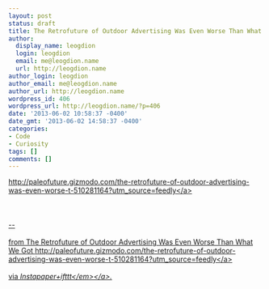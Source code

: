 ```yaml
---
layout: post
status: draft
title: The Retrofuture of Outdoor Advertising Was Even Worse Than What We Got
author:
  display_name: leogdion
  login: leogdion
  email: me@leogdion.name
  url: http://leogdion.name
author_login: leogdion
author_email: me@leogdion.name
author_url: http://leogdion.name
wordpress_id: 406
wordpress_url: http://leogdion.name/?p=406
date: '2013-06-02 10:58:37 -0400'
date_gmt: '2013-06-02 14:58:37 -0400'
categories:
- Code
- Curiosity
tags: []
comments: []
---
```

<p><a href="http:&#47;&#47;paleofuture.gizmodo.com&#47;the-retrofuture-of-outdoor-advertising-was-even-worse-t-510281164?utm_source=feedly">http:&#47;&#47;paleofuture.gizmodo.com&#47;the-retrofuture-of-outdoor-advertising-was-even-worse-t-510281164?utm_source=feedly<&#47;a><br><br />
<br><br />
--<br><br />
from The Retrofuture of Outdoor Advertising Was Even Worse Than What We Got <a href="http:&#47;&#47;paleofuture.gizmodo.com&#47;the-retrofuture-of-outdoor-advertising-was-even-worse-t-510281164?utm_source=feedly">http:&#47;&#47;paleofuture.gizmodo.com&#47;the-retrofuture-of-outdoor-advertising-was-even-worse-t-510281164?utm_source=feedly<&#47;a><br><br />
via <a href="http:&#47;&#47;ifttt.com&#47;recipes&#47;4071"><em>Instapaper+ifttt<&#47;em><&#47;a>.</p>
